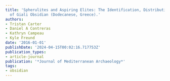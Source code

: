 ```yaml
---
title: 'Spherulites and Aspiring Elites: The Identification, Distribution, and Consumption
  of Giali Obsidian (Dodecanese, Greece).'
authors:
- Tristan Carter
- Daniel A Contreras
- Kathryn Campeau
- Kyle Freund
date: '2016-01-01'
publishDate: '2024-04-15T00:02:16.717753Z'
publication_types:
- article-journal
publication: '*Journal of Mediterranean Archaeology*'
tags: 
- obsidian
---
```


